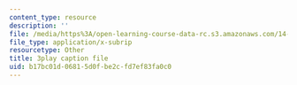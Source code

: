 ```yaml
---
content_type: resource
description: ''
file: /media/https%3A/open-learning-course-data-rc.s3.amazonaws.com/14-01-principles-of-microeconomics-fall-2018/b17bc01d06815d0fbe2cfd7ef83fa0c0_1UtJGRojmIg.vtt
file_type: application/x-subrip
resourcetype: Other
title: 3play caption file
uid: b17bc01d-0681-5d0f-be2c-fd7ef83fa0c0
---
```


